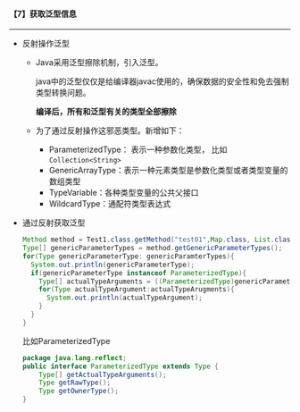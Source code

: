 #### 【7】获取泛型信息

--------

- 反射操作泛型

  - Java采用泛型擦除机制，引入泛型。

    java中的泛型仅仅是给编译器javac使用的，确保数据的安全性和免去强制类型转换问题。

    **编译后，所有和泛型有关的类型全部擦除**

  - 为了通过反射操作这邪恶类型。新增如下：

    - ParameterizedType： 表示一种参数化类型， 比如`Collection<String>`
    - GenericArrayType：表示一种元素类型是参数化类型或者类型变量的数组类型
    - TypeVariable：各种类型变量的公共父接口
    - WildcardType：通配符类型表达式

- 通过反射获取泛型

  ```java
  Method method = Test1.class.getMethod("test01",Map.class, List.class);
  Type[] genericParameterTypes = method.getGenericParameterTypes();
  for(Type genericParameterType: genericParamterTypes){
    System.out.println(genericParameterType);
    if(genericParameterType instanceof ParameterizedType){
      Type[] actualTypeArguments = ((ParameterizedType)genericParameterType).getActualTypeArguments();
      for(Type actualTypeArgument:actualTypeArugments){
        System.out.println(actualTypeArgument);
      }
    }
  }
  ```

  比如ParameterizedType

  ```java
  package java.lang.reflect;
  public interface ParameterizedType extends Type {
      Type[] getActualTypeArguments();
      Type getRawType();
      Type getOwnerType();
  }
  ```

  